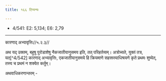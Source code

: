 ```yaml
---
title: १६६ टिप्पन्यः

---
```

- 4/541: E2: 5,134; E6: 2,79

____________________________________________


कारणाद् अभ्यावृत्तिः//५.२.३//

अथ यद् उक्तम्, बहुषु पुरोडाशेषु नैकजातीयानुसमय इति, तत् परिहर्तव्यम्। अत्रोच्यते, युक्तं तत्र, यत्[^4/542] कारणाद् अभ्यावृत्तिः, एकजातीयानुसमये हि क्रियमाणे सहस्रस्याधिश्रयणे कृते प्रथमः शुष्येत्, तस्य च प्रथमं न शक्येत कर्तुम्।

अथवाधिकरणान्तरम् -
